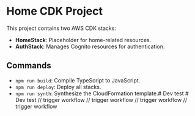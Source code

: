 # Home CDK Project

This project contains two AWS CDK stacks:
- **HomeStack**: Placeholder for home-related resources.
- **AuthStack**: Manages Cognito resources for authentication.

## Commands

- `npm run build`: Compile TypeScript to JavaScript.
- `npm run deploy`: Deploy all stacks.
- `npm run synth`: Synthesize the CloudFormation template.#   D e v   t e s t  
 #   D e v   t e s t  
 / /   t r i g g e r   w o r k f l o w  
 / /   t r i g g e r   w o r k f l o w  
 / /   t r i g g e r   w o r k f l o w  
 / /   t r i g g e r   w o r k f l o w  
 